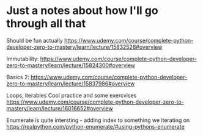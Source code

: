 # Just a notes about how I'll go through all that
Should be fun actually
https://www.udemy.com/course/complete-python-developer-zero-to-mastery/learn/lecture/15832526#overview

Immutability:
https://www.udemy.com/course/complete-python-developer-zero-to-mastery/learn/lecture/15824300#overview

Basics 2:
https://www.udemy.com/course/complete-python-developer-zero-to-mastery/learn/lecture/15837986#overview

Loops, iterables
Cool practice and some exercvises
https://www.udemy.com/course/complete-python-developer-zero-to-mastery/learn/lecture/16016652#overview

Enumerate is quite intersting - adding index to something we iterating on
https://realpython.com/python-enumerate/#using-pythons-enumerate

